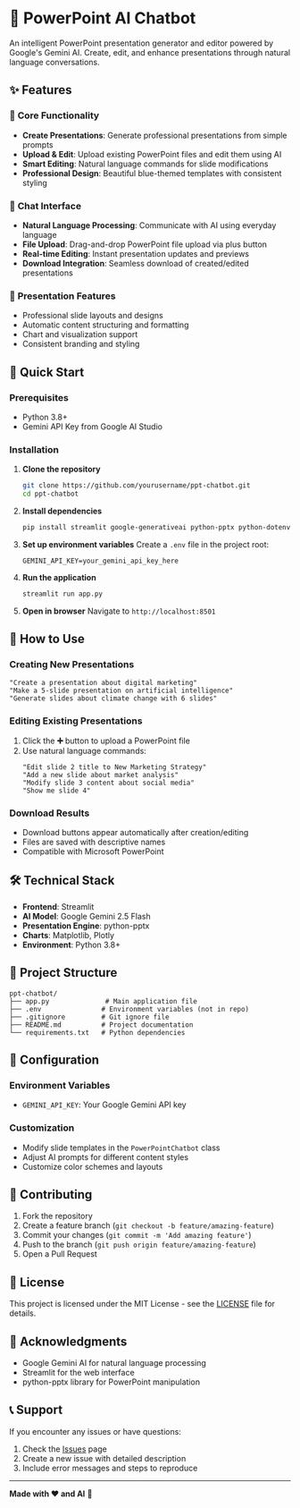 # 🤖 PowerPoint AI Chatbot

An intelligent PowerPoint presentation generator and editor powered by Google's Gemini AI. Create, edit, and enhance presentations through natural language conversations.

## ✨ Features

### 🎯 **Core Functionality**
- **Create Presentations**: Generate professional presentations from simple prompts
- **Upload & Edit**: Upload existing PowerPoint files and edit them using AI
- **Smart Editing**: Natural language commands for slide modifications
- **Professional Design**: Beautiful blue-themed templates with consistent styling

### 💬 **Chat Interface**
- **Natural Language Processing**: Communicate with AI using everyday language
- **File Upload**: Drag-and-drop PowerPoint file upload via plus button
- **Real-time Editing**: Instant presentation updates and previews
- **Download Integration**: Seamless download of created/edited presentations

### 🎨 **Presentation Features**
- Professional slide layouts and designs
- Automatic content structuring and formatting
- Chart and visualization support
- Consistent branding and styling

## 🚀 Quick Start

### Prerequisites
- Python 3.8+
- Gemini API Key from Google AI Studio

### Installation

1. **Clone the repository**
   ```bash
   git clone https://github.com/yourusername/ppt-chatbot.git
   cd ppt-chatbot
   ```

2. **Install dependencies**
   ```bash
   pip install streamlit google-generativeai python-pptx python-dotenv matplotlib pandas plotly
   ```

3. **Set up environment variables**
   Create a `.env` file in the project root:
   ```
   GEMINI_API_KEY=your_gemini_api_key_here
   ```

4. **Run the application**
   ```bash
   streamlit run app.py
   ```

5. **Open in browser**
   Navigate to `http://localhost:8501`

## 🎯 How to Use

### Creating New Presentations
```
"Create a presentation about digital marketing"
"Make a 5-slide presentation on artificial intelligence"
"Generate slides about climate change with 6 slides"
```

### Editing Existing Presentations
1. Click the **➕** button to upload a PowerPoint file
2. Use natural language commands:
   ```
   "Edit slide 2 title to New Marketing Strategy"
   "Add a new slide about market analysis"
   "Modify slide 3 content about social media"
   "Show me slide 4"
   ```

### Download Results
- Download buttons appear automatically after creation/editing
- Files are saved with descriptive names
- Compatible with Microsoft PowerPoint

## 🛠️ Technical Stack

- **Frontend**: Streamlit
- **AI Model**: Google Gemini 2.5 Flash
- **Presentation Engine**: python-pptx
- **Charts**: Matplotlib, Plotly
- **Environment**: Python 3.8+

## 📁 Project Structure

```
ppt-chatbot/
├── app.py              # Main application file
├── .env               # Environment variables (not in repo)
├── .gitignore         # Git ignore file
├── README.md          # Project documentation
└── requirements.txt   # Python dependencies
```

## 🔧 Configuration

### Environment Variables
- `GEMINI_API_KEY`: Your Google Gemini API key

### Customization
- Modify slide templates in the `PowerPointChatbot` class
- Adjust AI prompts for different content styles
- Customize color schemes and layouts

## 🤝 Contributing

1. Fork the repository
2. Create a feature branch (`git checkout -b feature/amazing-feature`)
3. Commit your changes (`git commit -m 'Add amazing feature'`)
4. Push to the branch (`git push origin feature/amazing-feature`)
5. Open a Pull Request

## 📝 License

This project is licensed under the MIT License - see the [LICENSE](LICENSE) file for details.

## 🙏 Acknowledgments

- Google Gemini AI for natural language processing
- Streamlit for the web interface
- python-pptx library for PowerPoint manipulation

## 📞 Support

If you encounter any issues or have questions:
1. Check the [Issues](https://github.com/yourusername/ppt-chatbot/issues) page
2. Create a new issue with detailed description
3. Include error messages and steps to reproduce

---

**Made with ❤️ and AI** 🤖
